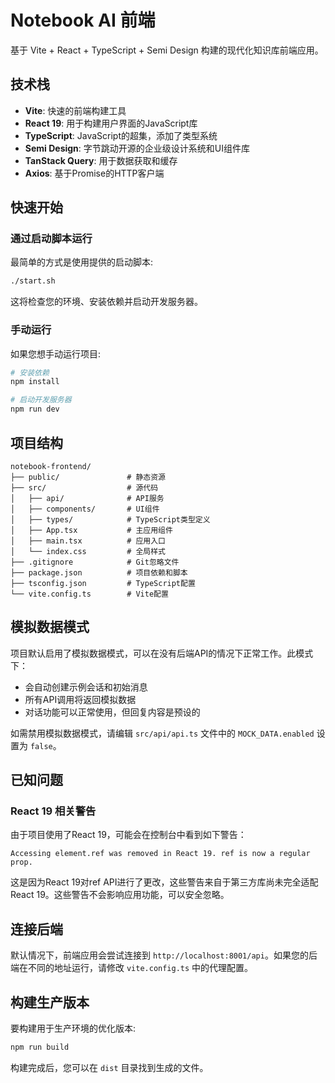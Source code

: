# Notebook AI 前端

基于 Vite + React + TypeScript + Semi Design 构建的现代化知识库前端应用。

## 技术栈

- **Vite**: 快速的前端构建工具
- **React 19**: 用于构建用户界面的JavaScript库
- **TypeScript**: JavaScript的超集，添加了类型系统
- **Semi Design**: 字节跳动开源的企业级设计系统和UI组件库
- **TanStack Query**: 用于数据获取和缓存
- **Axios**: 基于Promise的HTTP客户端

## 快速开始

### 通过启动脚本运行

最简单的方式是使用提供的启动脚本:

```bash
./start.sh
```

这将检查您的环境、安装依赖并启动开发服务器。

### 手动运行

如果您想手动运行项目:

```bash
# 安装依赖
npm install

# 启动开发服务器
npm run dev
```

## 项目结构

```
notebook-frontend/
├── public/               # 静态资源
├── src/                  # 源代码
│   ├── api/              # API服务
│   ├── components/       # UI组件
│   ├── types/            # TypeScript类型定义
│   ├── App.tsx           # 主应用组件
│   ├── main.tsx          # 应用入口
│   └── index.css         # 全局样式
├── .gitignore            # Git忽略文件
├── package.json          # 项目依赖和脚本
├── tsconfig.json         # TypeScript配置
└── vite.config.ts        # Vite配置
```

## 模拟数据模式

项目默认启用了模拟数据模式，可以在没有后端API的情况下正常工作。此模式下：

- 会自动创建示例会话和初始消息
- 所有API调用将返回模拟数据
- 对话功能可以正常使用，但回复内容是预设的

如需禁用模拟数据模式，请编辑 `src/api/api.ts` 文件中的 `MOCK_DATA.enabled` 设置为 `false`。

## 已知问题

### React 19 相关警告

由于项目使用了React 19，可能会在控制台中看到如下警告：

```
Accessing element.ref was removed in React 19. ref is now a regular prop.
```

这是因为React 19对ref API进行了更改，这些警告来自于第三方库尚未完全适配React 19。这些警告不会影响应用功能，可以安全忽略。

## 连接后端

默认情况下，前端应用会尝试连接到 `http://localhost:8001/api`。如果您的后端在不同的地址运行，请修改 `vite.config.ts` 中的代理配置。

## 构建生产版本

要构建用于生产环境的优化版本:

```bash
npm run build
```

构建完成后，您可以在 `dist` 目录找到生成的文件。
